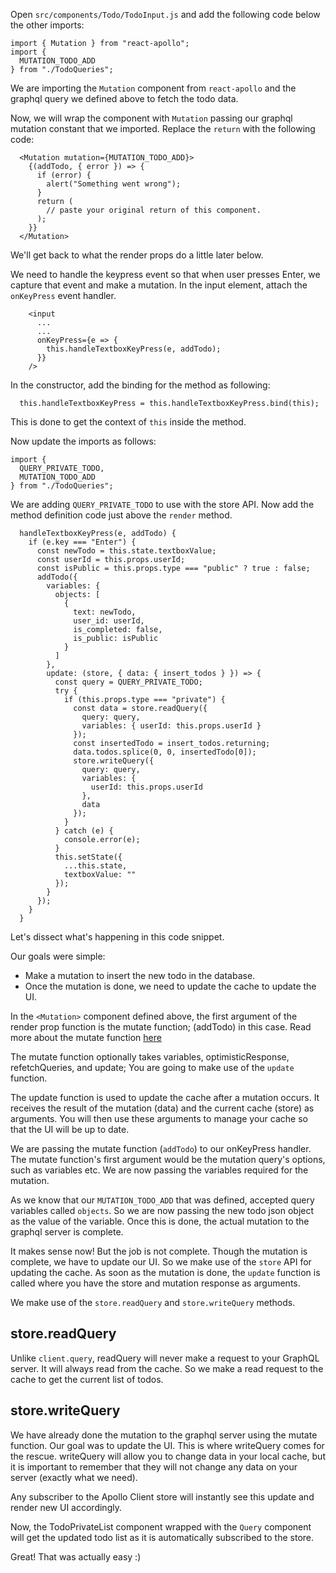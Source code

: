 Open `src/components/Todo/TodoInput.js` and add the following code below the other imports:

```
import { Mutation } from "react-apollo";
import {
  MUTATION_TODO_ADD
} from "./TodoQueries";

```

We are importing the `Mutation` component from `react-apollo` and the graphql query we defined above to fetch the todo data.

Now, we will wrap the component with `Mutation` passing our graphql mutation constant that we imported. Replace the `return` with the following code:

```
  <Mutation mutation={MUTATION_TODO_ADD}>
    {(addTodo, { error }) => {
      if (error) {
        alert("Something went wrong");
      }
      return (
        // paste your original return of this component.
      );
    }}
  </Mutation>
```

We'll get back to what the render props do a little later below. 

We need to handle the keypress event so that when user presses Enter, we capture that event and make a mutation. In the input element, attach the `onKeyPress` event handler. 

```
    <input
      ...
      ...
      onKeyPress={e => {
        this.handleTextboxKeyPress(e, addTodo);
      }}
    />
```

In the constructor, add the binding for the method as following:

```
  this.handleTextboxKeyPress = this.handleTextboxKeyPress.bind(this);
```

This is done to get the context of `this` inside the method.

Now update the imports as follows:

```
import {
  QUERY_PRIVATE_TODO,
  MUTATION_TODO_ADD
} from "./TodoQueries";
```

We are adding `QUERY_PRIVATE_TODO` to use with the store API. Now add the method definition code just above the `render` method.

```
  handleTextboxKeyPress(e, addTodo) {
    if (e.key === "Enter") {
      const newTodo = this.state.textboxValue;
      const userId = this.props.userId;
      const isPublic = this.props.type === "public" ? true : false;
      addTodo({
        variables: {
          objects: [
            {
              text: newTodo,
              user_id: userId,
              is_completed: false,
              is_public: isPublic
            }
          ]
        },
        update: (store, { data: { insert_todos } }) => {
          const query = QUERY_PRIVATE_TODO;
          try {
            if (this.props.type === "private") {
              const data = store.readQuery({
                query: query,
                variables: { userId: this.props.userId }
              });
              const insertedTodo = insert_todos.returning;
              data.todos.splice(0, 0, insertedTodo[0]);
              store.writeQuery({
                query: query,
                variables: {
                  userId: this.props.userId
                },
                data
              });
            }
          } catch (e) {
            console.error(e);
          }
          this.setState({
            ...this.state,
            textboxValue: ""
          });
        }
      });
    }
  }
```

Let's dissect what's happening in this code snippet.

Our goals were simple: 

- Make a mutation to insert the new todo in the database.
- Once the mutation is done, we need to update the cache to update the UI.

In the `<Mutation>` component defined above, the first argument of the render prop function is the mutate function; (addTodo) in this case. Read more about the mutate function [here](https://www.apollographql.com/docs/react/essentials/mutations.html#render-prop)

The mutate function optionally takes variables, optimisticResponse, refetchQueries, and update; You are going to make use of the `update` function.

The update function is used to update the cache after a mutation occurs. 
It receives the result of the mutation (data) and the current cache (store) as arguments. You will then use these arguments to manage your cache so that the UI will be up to date.

We are passing the mutate function (`addTodo`) to our onKeyPress handler.
The mutate function's first argument would be the mutation query's options, such as variables etc. We are now passing the variables required for the mutation. 

As we know that our `MUTATION_TODO_ADD` that was defined, accepted query variables called `objects`. So we are now passing the new todo json object as the value of the variable. Once this is done, the actual mutation to the graphql server is complete.

It makes sense now! But the job is not complete. Though the mutation is complete, we have to update our UI. So we make use of the `store` API for updating the cache. As soon as the mutation is done, the `update` function is called where you have the store and mutation response as arguments.

We make use of the `store.readQuery` and `store.writeQuery` methods.

store.readQuery
---------------

Unlike `client.query`, readQuery will never make a request to your GraphQL server. It will always read from the cache. So we make a read request to the cache to get the current list of todos.

store.writeQuery
----------------

We have already done the mutation to the graphql server using the mutate function. Our goal was to update the UI. This is where writeQuery comes for the rescue. writeQuery will allow you to change data in your local cache, but it is important to remember that they will not change any data on your server (exactly what we need).

  Any subscriber to the Apollo Client store will instantly see this update and render new UI accordingly.

Now, the TodoPrivateList component wrapped with the `Query` component will get the updated todo list as it is automatically subscribed to the store.

Great! That was actually easy :)

